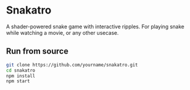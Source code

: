 # Snakatro

A shader-powered snake game with interactive ripples. For playing snake while
watching a movie, or any other usecase.

## Run from source

```bash
git clone https://github.com/yourname/snakatro.git
cd snakatro
npm install
npm start

